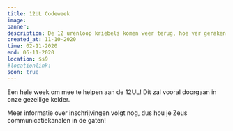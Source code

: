 ```yaml
---
title: 12UL Codeweek
image: 
banner:
description: De 12 urenloop kriebels komen weer terug, hoe ver geraken we deze keer?
created_at: 11-10-2020
time: 02-11-2020
end: 06-11-2020
location: $s9
#locationlink:
soon: true
---
```


Een hele week om mee te helpen aan de 12UL! Dit zal vooral doorgaan in onze gezellige kelder.

Meer informatie over inschrijvingen volgt nog, dus hou je Zeus communicatiekanalen in de gaten!

